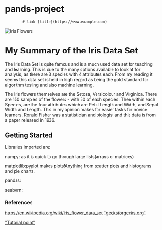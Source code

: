 # pands-project
            # link [title](https://www.example.com)

 ![Iris Flowers](https://miro.medium.com/v2/resize:fit:1000/1*nfK3vGZkTa4GrO7yWpcS-Q.png)


# My Summary of the Iris Data Set

The Iris Data Set is quite famous and is a much used data set for teaching and learning.
This is due to the many options available to look at for analysis, as there are 3 species with 4 attributes each.
From my reading it seems this data set is held in high regard as being the gold standard for algorithm testing and also machine learning.

The Iris flowers themselves are the Setosa, Versicolour and Virginica. There are 150 samples of the flowers -  with 50 of each species. Then within each Species, are the four attributes which are Petal Length and Width, and Sepal Width and Length. This in my opinion makes for easier tasks for novice learners.
Ronald Fisher was a statistician and biologist and this data is from a paper released in 1936.


## Getting Started    

Libraries imported are:

numpy: as it is quick to go through large lists(arrays or matrices)

matplotlib:pyplot makes plots!Anything from scatter plots and histograms and pie charts.

pandas:

seaborn:
 
 
### References

https://en.wikipedia.org/wiki/Iris_flower_data_set
["geeksforgeeks.org"](https://www.geeksforgeeks.org/python-basics-of-pandas-using-iris-dataset/)

["Tutorial point"](https://www.tutorialspoint.com/exploratory-data-analysis-on-iris-dataset)